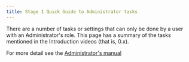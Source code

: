 ```yaml
---
title: Stage 1 Quick Guide to Administrator tasks
---
```


There are a number of tasks or settings that can only be done by a user with an Administrator's role. This page has a summary of the tasks mentioned in the Introduction videos (that is, 0.x). 

For more detail see the [Administrator's manual](../Admin-manual/Admin.md)
